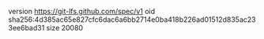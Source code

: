 version https://git-lfs.github.com/spec/v1
oid sha256:4d385ac65e827cfc6dac6a6bb2714e0ba418b226ad01512d835ac233ee6bad31
size 20080
